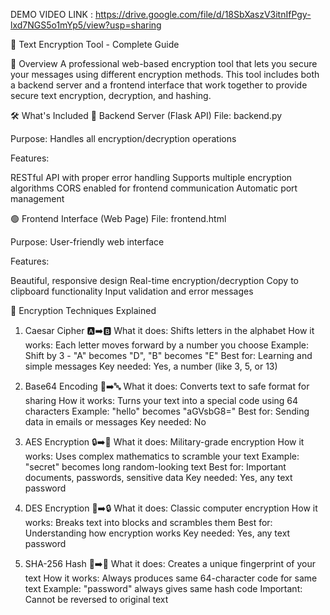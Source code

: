 DEMO VIDEO LINK :
https://drive.google.com/file/d/18SbXaszV3itnIfPgy-lxd7NGS5o1mYp5/view?usp=sharing


🔐 Text Encryption Tool - Complete Guide

📖 Overview
A professional web-based encryption tool that lets you secure your messages using different encryption methods. This tool includes both a backend server and a frontend interface that work together to provide secure text encryption, decryption, and hashing.

🛠️ What's Included
🔵 Backend Server (Flask API)
File: backend.py

Purpose: Handles all encryption/decryption operations

Features:

RESTful API with proper error handling
Supports multiple encryption algorithms
CORS enabled for frontend communication
Automatic port management


🟢 Frontend Interface (Web Page)
File: frontend.html

Purpose: User-friendly web interface

Features:

Beautiful, responsive design
Real-time encryption/decryption
Copy to clipboard functionality
Input validation and error messages


🔐 Encryption Techniques Explained
1. Caesar Cipher 🅰️➡️🅱️
What it does: Shifts letters in the alphabet
How it works: Each letter moves forward by a number you choose
Example: Shift by 3 - "A" becomes "D", "B" becomes "E"
Best for: Learning and simple messages
Key needed: Yes, a number (like 3, 5, or 13)

2. Base64 Encoding 📄➡️🔤
What it does: Converts text to safe format for sharing
How it works: Turns your text into a special code using 64 characters
Example: "hello" becomes "aGVsbG8="
Best for: Sending data in emails or messages
Key needed: No

4. AES Encryption 🔒➡️🔐
What it does: Military-grade encryption
How it works: Uses complex mathematics to scramble your text
Example: "secret" becomes long random-looking text
Best for: Important documents, passwords, sensitive data
Key needed: Yes, any text password

4. DES Encryption 💾➡️🔒
What it does: Classic computer encryption
How it works: Breaks text into blocks and scrambles them
Best for: Understanding how encryption works
Key needed: Yes, any text password

5. SHA-256 Hash 📝➡️🔢
What it does: Creates a unique fingerprint of your text
How it works: Always produces same 64-character code for same text
Example: "password" always gives same hash code
Important: Cannot be reversed to original text


